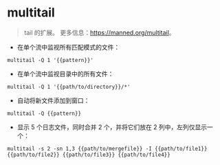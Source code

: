 # multitail

> tail 的扩展。
> 更多信息：<https://manned.org/multitail>。

- 在单个流中监视所有匹配模式的文件：

`multitail -Q 1 '{{pattern}}'`

- 在单个流中监视目录中的所有文件：

`multitail -Q 1 '{{path/to/directory}}/*'`

- 自动将新文件添加到窗口：

`multitail -Q {{pattern}}`

- 显示 5 个日志文件，同时合并 2 个，并将它们放在 2 列中，左列仅显示一个：

`multitail -s 2 -sn 1,3 {{path/to/mergefile}} -I {{path/to/file1}} {{path/to/file2}} {{path/to/file3}} {{path/to/file4}}`